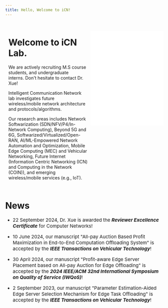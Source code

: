 ```yaml
---
title: Hello, Welcome to iCN!
---
```

<!-- Welcome to iCN! xxxxxxxxxxxxxxxxxxxxxxxxxxxxxxxxxxxxxxxxx.
<div style="text-align: center;">
<img src="./pic/usst.jpg" alt="USST" style="width: 100%;  height: auto; margin: 0 0 10px 0;">
</div> -->

<div style="display: flex; align-items: flex-start;">
    <div style="flex: 1; padding: 10px;">
        <h1>Welcome to iCN Lab.</h1>
        <p>We are actively recruiting M.S course students, and undergraduate interns. Don't hesitate to contact Dr. Xue!</p>
        <p>Intelligent Communication Network lab investigates future wireless/mobile network architecture and protocols/algorithms.</p>
       <p>Our research areas includes Network Softwarization (SDN/NFV/P4/In-Network Computing), Beyond 5G and 6G, Softwarized/Virtualized/Open-RAN, AI/ML-Empowered Network Automation and Optimization, Mobile Edge Computing (MEC) and Vehicular Networking, Future Internet (Information Centric Networking (ICN) and Computing in the Network (COIN)), and emerging wireless/mobile services (e.g., IoT).</p>
    </div>
    <!-- <div style="flex: 1; text-align: center;">
        <img src="./pic/usst.jpg" alt="USST" style="width: 100%; max-height: 300px; height: auto;">
    </div> -->
    <div style="flex: 1; text-align: center; margin-top: 30px;">
        <!-- 引入外部 HTML 页面 -->
        <iframe src="./static/1.html" style="width: 100%; height: 300px; border: none;"></iframe>
    </div>


</div>




# News

- <p style="font-size: 15px;">22 September 2024, Dr. Xue is awarded the <strong><em>Reviewer Excellence Certificate</em></strong> for Computer Networks!</p>

- <p style="font-size: 15px;">10 June 2024, our manuscript "All-pay Auction Based Profit Maximization in End-to-End Computation Offloading System" is accepted by the <strong><em>IEEE Transactions on Vehicular Technology</em></strong>!</p>

- <p style="font-size: 15px;">30 April 2024, our manuscript "Profit-aware Edge Server Placement based on All-pay Auction for Edge Offloading" is accepted by the <strong><em>2024 IEEE/ACM 32nd International Symposium on Quality of Service (IWQoS)</em></strong>!</p>

- <p style="font-size: 15px;">2 September 2023, our manuscript "Parameter Estimation-Aided Edge Server Selection Mechanism for Edge Task Offloading" is accepted by the <strong><em>IEEE Transactions on Vehicular Technology</em></strong>!</p>
<!-- - <p style="font-size: 20px;">2022-09-01: iCN is launched!</p> -->


<!-- ### Create a new post

``` bash
$ hexo new "My New Post"
```

More info: [Writing](https://hexo.io/docs/writing.html)

### Run server

``` bash
$ hexo server
```

More info: [Server](https://hexo.io/docs/server.html)

### Generate static files

``` bash
$ hexo generate
```

More info: [Generating](https://hexo.io/docs/generating.html)

### Deploy to remote sites

``` bash
$ hexo deploy
```

More info: [Deployment](https://hexo.io/docs/one-command-deployment.html) -->
